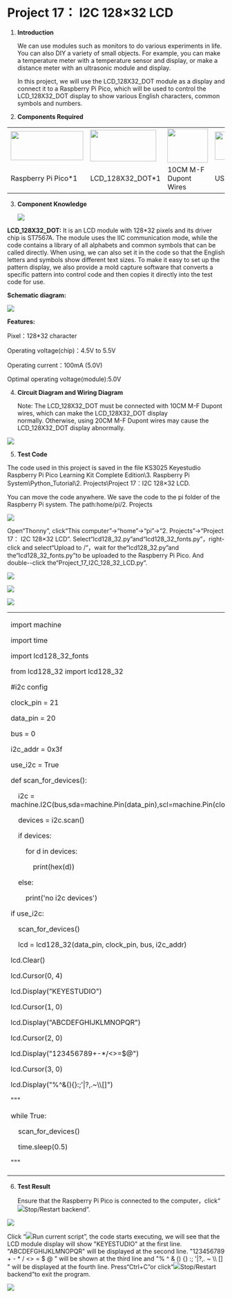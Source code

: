 # Project 17： I2C 128×32 LCD

1.  **Introduction**
    
    We can use modules such as monitors to do various experiments in
    life. You can also DIY a variety of small objects. For example, you
    can make a temperature meter with a temperature sensor and display,
    or make a distance meter with an ultrasonic module and display.
    
    In this project, we will use the LCD\_128X32\_DOT module as a
    display and connect it to a Raspberry Pi Pico, which will be used to
    control the LCD\_128X32\_DOT display to show various English
    characters, common symbols and numbers.

2.  **Components Required**

<table>
<tbody>
<tr class="odd">
<td><img src="https://raw.githubusercontent.com/keyestudio/KS3025-KS3025F-Keyestudio-Raspberry-Pi-Pico-Learning-Kit-Complete-Edition-Raspberry-Pi/master/media/b1265f71184b5d144248ea3e847a18c9.jpeg" style="width:1.75486in;height:0.69861in" /></td>
<td><img src="https://raw.githubusercontent.com/keyestudio/KS3025-KS3025F-Keyestudio-Raspberry-Pi-Pico-Learning-Kit-Complete-Edition-Raspberry-Pi/master/media/2c2645e94a00867ac23e8a022f0a631a.png" style="width:1.59236in;height:0.76736in" /></td>
<td><img src="https://raw.githubusercontent.com/keyestudio/KS3025-KS3025F-Keyestudio-Raspberry-Pi-Pico-Learning-Kit-Complete-Edition-Raspberry-Pi/master/media/bb8cfe198d6a21b2dcaa7965992c76c4.png" style="width:0.97569in;height:0.82431in" /></td>
<td><img src="https://raw.githubusercontent.com/keyestudio/KS3025-KS3025F-Keyestudio-Raspberry-Pi-Pico-Learning-Kit-Complete-Edition-Raspberry-Pi/master/media/7dcbd02995be3c142b2f97df7f7c03ce.png" style="width:1.275in;height:0.68264in" /></td>
</tr>
<tr class="even">
<td>Raspberry Pi Pico*1</td>
<td>LCD_128X32_DOT*1</td>
<td>10CM M-F Dupont Wires</td>
<td>USB Cable*1</td>
</tr>
</tbody>
</table>

3.  **Component Knowledge**
    
    ![](/media/2c2645e94a00867ac23e8a022f0a631a.png)

**LCD\_128X32\_DOT:** It is an LCD module with 128\*32 pixels and its
driver chip is ST7567A. The module uses the IIC communication mode,
while the code contains a library of all alphabets and common symbols
that can be called directly. When using, we can also set it in the code
so that the English letters and symbols show different text sizes. To
make it easy to set up the pattern display, we also provide a mold
capture software that converts a specific pattern into control code and
then copies it directly into the test code for use.

**Schematic diagram:**

![](/media/5451aed32bc5b7b30fbd5613ad09a65b.png)

**Features:**

Pixel：128\*32 character

Operating voltage(chip)：4.5V to 5.5V

Operating current：100mA (5.0V)

Optimal operating voltage(module):5.0V

4.  **Circuit Diagram and Wiring Diagram**
    
    Note: The LCD\_128X32\_DOT must be connected with 10CM M-F Dupont
    wires, which can make the LCD\_128X32\_DOT display
    normally. Otherwise, using 20CM M-F Dupont wires may cause the
    LCD\_128X32\_DOT display abnormally.  

![](/media/82aae0a70e5628c53d7f81f7730cf79a.png)

5.  **Test Code**

The code used in this project is saved in the file KS3025 Keyestudio
Raspberry Pi Pico Learning Kit Complete Edition\\3. Raspberry Pi
System\\Python\_Tutorial\\2. Projects\\Project 17：I2C 128×32 LCD.

You can move the code anywhere. We save the code to the pi folder of the
Raspberry Pi system. The path:home/pi/2. Projects

![](/media/ae27830403a2f741aa9b725e5324c215.png)

Open“Thonny”, click“This computer”→“home”→“pi”→“2. Projects”→“Project
17： I2C 128×32 LCD”.
Select“lcd128\_32.py”and“lcd128\_32\_fonts.py”，right-click and
select“Upload to /”，wait for the“lcd128\_32.py”and
the“lcd128\_32\_fonts.py”to be uploaded to the Raspberry Pi Pico. And
double--click the“Project\_17\_I2C\_128\_32\_LCD.py”.

![](/media/cf6da403bb3a70da064a800abfcdf3e8.png)

![](/media/34cb4f230ecef649b2c7282576cff27c.png)

![](/media/d6d36ab4b42ff3bcf4b354c8adabf90e.png)

<table>
<tbody>
<tr class="odd">
<td><p>import machine</p>
<p>import time</p>
<p>import lcd128_32_fonts</p>
<p>from lcd128_32 import lcd128_32</p>
<p>#i2c config</p>
<p>clock_pin = 21</p>
<p>data_pin = 20</p>
<p>bus = 0</p>
<p>i2c_addr = 0x3f</p>
<p>use_i2c = True</p>
<p>def scan_for_devices():</p>
<p>    i2c = machine.I2C(bus,sda=machine.Pin(data_pin),scl=machine.Pin(clock_pin))</p>
<p>    devices = i2c.scan()</p>
<p>    if devices:</p>
<p>        for d in devices:</p>
<p>            print(hex(d))</p>
<p>    else:</p>
<p>        print('no i2c devices')</p>
<p>if use_i2c:</p>
<p>    scan_for_devices()</p>
<p>    lcd = lcd128_32(data_pin, clock_pin, bus, i2c_addr)</p>
<p>lcd.Clear()</p>
<p>lcd.Cursor(0, 4)</p>
<p>lcd.Display("KEYESTUDIO")</p>
<p>lcd.Cursor(1, 0)</p>
<p>lcd.Display("ABCDEFGHIJKLMNOPQR")</p>
<p>lcd.Cursor(2, 0)</p>
<p>lcd.Display("123456789+-*/&lt;&gt;=$@")</p>
<p>lcd.Cursor(3, 0)</p>
<p>lcd.Display("%^&amp;(){}:;'|?,.~\\[]")</p>
<p>"""</p>
<p>while True:</p>
<p>    scan_for_devices()</p>
<p>    time.sleep(0.5)</p>
<p>"""</p></td>
</tr>
</tbody>
</table>

6.  **Test Result**
    
    Ensure that the Raspberry Pi Pico is connected to the
    computer，click“![](/media/ec00367ea605788eab454cd176b94c7b.png)Stop/Restart backend”.

![](/media/e47d31acdd5429afcd63acfb0fd0a039.png)

Click “![](/media/bb4d9305714a178069d277b20e0934b7.png)Run current script”, the code starts
executing, we will see that the LCD module display will show
"KEYESTUDIO" at the first line. "ABCDEFGHIJKLMNOPQR" will be displayed
at the second line. "123456789 + - \* / \<\> = $ @ " will be shown at
the third line and "% ^ & () {} :; '|?,. \~ \\\\ \[\] " will be
displayed at the fourth line. Press“Ctrl+C”or
click“![](/media/ec00367ea605788eab454cd176b94c7b.png)Stop/Restart backend”to exit the program.

![](/media/ffc4f1df389a52a9b016f4fae9a7b703.png)

